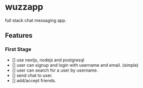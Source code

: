 # wuzzapp
full stack chat messaging app.

## Features

### First Stage
- [] use nextjs, nodejs and postgresql
- [] user can signup and login with username and email. (simple)
- [] user can search for a user by username.
- [] send chat to user.
- [] add/accept friends.
